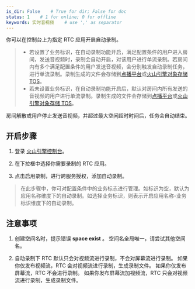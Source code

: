 ```yaml
---
is_dir: False    # True for dir; False for doc
status: 1    # 1 for online; 0 for offline
keywords: 实时音视频    # use ',' as separator
---
```


你可以在控制台上为指定 RTC 应用开启自动录制。

>- 若设置了业务标识，在自动录制功能开启，满足配置条件的用户进入房间，发送音视频时，录制会自动开启，对该用户进行单流录制。若房间内有多个满足配置条件的用户发送音视频，会分别触发自动录制任务，进行单流录制。录制生成的文件会存储到[点播平台](https://www.volcengine.com/product/vod)或[火山引擎对象存储 TOS](https://www.volcengine.com/product/tos)。
>- 若未设置业务标识，在自动录制功能开启后，默认对房间内所有发送的音视频的用户进行单流录制。录制生成的文件会存储到[点播平台](https://www.volcengine.com/product/vod)或[火山引擎对象存储 TOS](https://www.volcengine.com/product/tos)。

房间解散或用户停止发送音视频，并超过最大空闲超时时间后，任务会自动结束。

## 开启步骤

1. 登录 [火山引擎控制台](https://console.volcengine.com/rtc/cloudRTC)。

2. 在下拉框中选择你需要录制的 RTC 应用。

3. 点击启用录制，进行跨服务授权，添加自动录制。
> 在此步骤中，你可对配置条件中的业务标志进行管理。如标识为空，默认为应用名称维度下的自动录制。如选择业务标识，则表示开启应用名称-业务标识维度下的自动录制。


## 注意事项
1. 创建空间名时，提示错误  **space exist** 。
空间名全局唯一，请尝试其他空间名。

2. 自动录制下 RTC 默认只会对视频流进行录制，不会对屏幕流进行录制。
如果你仅发布视频流，RTC 会对视频流进行录制，生成录制文件。
如果你仅发布屏幕流，RTC 不会进行录制。
如果你发布屏幕流加视频流，RTC 只会对视频流进行录制，生成录制文件。
